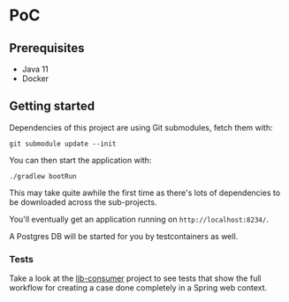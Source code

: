 # PoC

## Prerequisites

- Java 11
- Docker

## Getting started

Dependencies of this project are using Git submodules, fetch them with:

```shell
git submodule update --init
```

You can then start the application with:

```shell
./gradlew bootRun
```

This may take quite awhile the first time as there's lots of dependencies to be downloaded across the sub-projects.

You'll eventually get an application running on `http://localhost:8234/`.

A Postgres DB will be started for you by testcontainers as well.

### Tests

Take a look at the [lib-consumer](lib-consumer) project to see tests that show the full workflow for creating a case done completely in a Spring web context.
